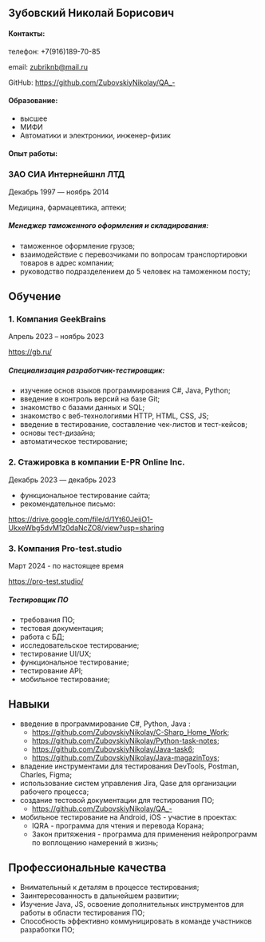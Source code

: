 ## Зубовский Николай Борисович
#### Контакты:
телефон: +7(916)189-70-85

email: zubriknb@mail.ru

GitHub: https://github.com/ZubovskiyNikolay/QA_-

#### Образование:
- высшее
- МИФИ
- Автоматики и электроники, инженер-физик

#### Опыт работы:

### ЗАО СИА Интернейшнл ЛТД
Декабрь 1997 — ноябрь 2014

Медицина, фармацевтика, аптеки;

##### Менеджер таможенного оформления и складирования:
- таможенное оформление грузов;
- взаимодействие с перевозчиками по вопросам транспортировки товаров в адрес компании;
- руководство подразделением до 5 человек на таможенном посту;

## Обучение



### 1. Компания GeekBrains
Апрель 2023 – ноябрь 2023

https://gb.ru/

##### Cпециализация разработчик-тестировщик:
 - изучение основ языков программирования С#, Java, Python;
 - введение в контроль версий на базе Git;
 - знакомство с базами данных и SQL;
 - знакомство с веб-технологиями HTTP, HTML, CSS, JS;
 - введение в тестирование, составление чек-листов и тест-кейсов;
 - основы тест-дизайна;
 - автоматическое тестирование;



### 2. Cтажировка в компании E-PR Online Inc.
Декабрь 2023 — декабрь 2023

- функциональное тестирование сайта;
- рекомендательное письмо:
  
https://drive.google.com/file/d/1Yt60JeijO1-UkxeWbg5dvM1z0daNcZO8/view?usp=sharing


### 3. Компания Pro-test.studio
Март 2024 - по настоящее время

https://pro-test.studio/

##### Тестировщик ПО
- требования ПО;
- тестовая документация;
- работа с БД;
- исследовательское тестирование;
- тестирование UI/UX;
- функциональное тестирование;
- тестирование API;
- мобильное тестирование;

## Навыки
- введение в программирование C#, Python, Java :
   - https://github.com/ZubovskiyNikolay/C-Sharp_Home_Work;
   - https://github.com/ZubovskiyNikolay/Python-task-notes;
   - https://github.com/ZubovskiyNikolay/Java-task6;
   - https://github.com/ZubovskiyNikolay/Java-magazinToys;
- владение инструментами для тестирования DevTools, Postman, Charles, Figma;
- использование систем управления Jira, Qase для организации рабочего процесса; 
- cоздание тестовой документации для тестирования ПО;
  - https://github.com/ZubovskiyNikolay/QA_-
- мобильное тестирование на Android, iOS - участие в проектах:
    -  IQRA - программа для чтения и перевода Корана;
    -  Закон притяжения - программа для применения нейропрограмм по воплощению намерений в жизнь;
 
 ## Профессиональные качества
 - Внимательный к деталям в процессе тестирования;
 - Заинтересованность в дальнейшем развитии;
 - Изучение Java, JS, освоение дополнительных инструментов для работы в области тестирования ПО;
 - Способность эффективно коммуницировать в команде участников разработки ПО;
   

    






